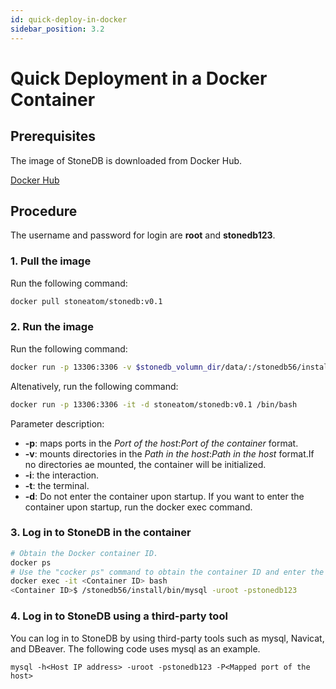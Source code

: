 ```yaml
---
id: quick-deploy-in-docker
sidebar_position: 3.2
---
```


# Quick Deployment in a Docker Container

## Prerequisites
The image of StoneDB is downloaded from Docker Hub.

[Docker Hub](https://hub.docker.com/r/stoneatom/stonedb)

## Procedure
The username and password for login are **root** and **stonedb123**.
### **1. Pull the image**
Run the following command:
```bash
docker pull stoneatom/stonedb:v0.1
```
### **2. Run the image**
Run the following command:
```bash
docker run -p 13306:3306 -v $stonedb_volumn_dir/data/:/stonedb56/install/data/ -it -d stoneatom/stonedb:v0.1 /bin/bash
```
Altenatively, run the following command:
```bash
docker run -p 13306:3306 -it -d stoneatom/stonedb:v0.1 /bin/bash
```
Parameter description:

- **-p**: maps ports in the *Port of the host*:*Port of the container* format.
- **-v**: mounts directories in the *Path in the host*:*Path in the host* format.If no directories ae mounted, the container will be initialized.
- **-i**: the interaction.
- **-t**: the terminal.
- **-d**: Do not enter the container upon startup. If you want to enter the container upon startup, run the  docker exec command.
### **3. Log in to StoneDB in the container**
```bash
# Obtain the Docker container ID.
docker ps
# Use the "cocker ps" command to obtain the container ID and enter the Docker container.
docker exec -it <Container ID> bash
<Container ID>$ /stonedb56/install/bin/mysql -uroot -pstonedb123
```
### **4. Log in to StoneDB using a third-party tool**
You can log in to StoneDB by using third-party tools such as mysql, Navicat, and DBeaver. The following code uses mysql as an example.
```shell
mysql -h<Host IP address> -uroot -pstonedb123 -P<Mapped port of the host>
```